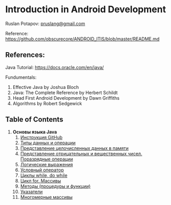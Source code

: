 # Introduction in Android Development

Ruslan Potapov: pruslang@gmail.com

Reference: https://github.com/obscurecore/ANDROID_ITIS/blob/master/README.md

## References:

Java Tutorial: https://docs.oracle.com/en/java/

Fundumentals: 
1. Effective Java by Joshua Bloch
2. Java: The Complete Reference by Herbert Schildt 
3. Head First Android Development by Dawn Griffiths 
4. Algorithms by Robert Sedgewick 

## Table of Contents
1. **Основы языка Java**
   1. [Инструкция GitHub](1.Module/1.1.md)
   1. [Типы данных и операции]()
   1. [Представление целочисленных данных в памяти]()
   1. [Представление отрицательных и вещественных чисел. Поразрядные операции]()
   1. [Логические выражения]()
   1. [Условный оператор]()
   1. [Циклы while, do while]()
   1. [Цикл for. Массивы]()
   1. [Методы (процедуры и функции)]()
   1. [Указатели]()
   1. [Многомерные массивы]()



